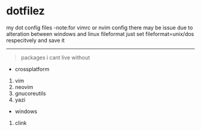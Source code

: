# dotfilez
my dot config files 
-note:for vimrc or nvim config there may be issue due to alteration between windows and linux fileformat just set fileformat=unix/dos respecitvely and save it

-----

>packages i cant live without
 
- crossplatform

1. vim
2. neovim
3. gnucoreutils
4. yazi

- windows
1. clink
